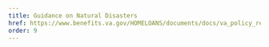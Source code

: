 ```yaml
---
title: Guidance on Natural Disasters
href: https://www.benefits.va.gov/HOMELOANS/documents/docs/va_policy_regarding_natural_disasters.pdf
order: 9
---
```

